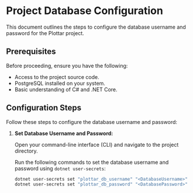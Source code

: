 # Project Database Configuration

This document outlines the steps to configure the database username and password for the Plottar project.

## Prerequisites

Before proceeding, ensure you have the following:

- Access to the project source code.
- PostgreSQL installed on your system.
- Basic understanding of C# and .NET Core.

## Configuration Steps

Follow these steps to configure the database username and password:

1. **Set Database Username and Password:**

   Open your command-line interface (CLI) and navigate to the project directory.

   Run the following commands to set the database username and password using `dotnet user-secrets`:

   ```bash
   dotnet user-secrets set "plottar_db_username" "<DatabaseUsername>"
   dotnet user-secrets set "plottar_db_password" "<DatabasePassword>"
   ```
